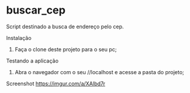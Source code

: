 # buscar_cep
Script destinado a busca de endereço pelo cep. 

Instalação
1. Faça o clone deste projeto para o seu pc; 

Testando a aplicação
1. Abra o navegador com o seu //localhost e acesse a pasta do projeto;

Screenshot
https://imgur.com/a/XAlbd7r

